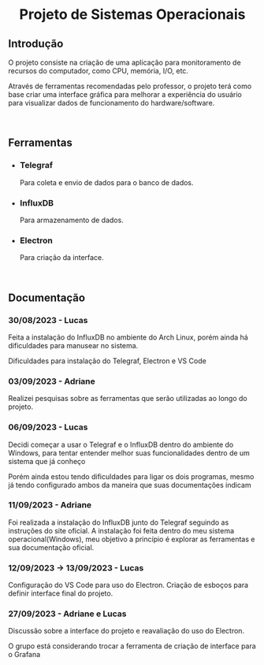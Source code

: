 <!--Titulo-->
<div>
<h1 align = "center">Projeto de Sistemas Operacionais</h1>
</div>

<!--Introdução-->
<div>
<h2>Introdução</h2>
<p>O projeto consiste na criação de uma aplicação para monitoramento de recursos do computador, como CPU, memória, I/O, etc.</p>
<p>Através de ferramentas recomendadas pelo professor, o projeto terá como base criar uma interface gráfica para melhorar a experiência do usuário para visualizar dados de funcionamento do hardware/software.</p>
</div>

<br>

<!--Ferramentas Utilizadas e informações-->
<div>
<h2>Ferramentas</h2>
<ul>
  <li>
    <h3>Telegraf</h3>
    <p>Para coleta e envio de dados para o banco de dados.</p>
  </li>
  <li>
    <h3>InfluxDB</h3>
    <p>Para armazenamento de dados.</p>
  </li>
  <li>
    <h3>Electron</h3>
    <p>Para criação da interface.</p>
  </li>
</ul>
</div>

<br>

<!--Documentação Geral-->
<h2>Documentação</h2>
<h3>30/08/2023 - Lucas</h3>
<p>Feita a instalação do InfluxDB no ambiente do Arch Linux, porém ainda há dificuldades para manusear no sistema.<p>
<p>Dificuldades para instalação do Telegraf, Electron e VS Code</p>
<h3>03/09/2023 - Adriane</h3>
<p>Realizei pesquisas sobre as ferramentas que serão utilizadas ao longo do projeto.</p>
<h3>06/09/2023 - Lucas</h3>
<p>Decidi começar a usar o Telegraf e o InfluxDB dentro do ambiente do Windows, para tentar entender melhor suas funcionalidades dentro de um sistema que já conheço</p>
<p>Porém ainda estou tendo dificuldades para ligar os dois programas, mesmo já tendo configurado ambos da maneira que suas documentações indicam</p>
<h3>11/09/2023 - Adriane</h3>
<p>Foi realizada a instalação do InfluxDB junto do Telegraf seguindo as instruções do site oficial. A instalação foi feita dentro do meu sistema operacional(Windows),
  meu objetivo a princípio é explorar as ferramentas e sua documentação oficial.</p>
<h3>12/09/2023 -> 13/09/2023 - Lucas</h3>
<p>Configuração do VS Code para uso do Electron. Criação de esboços para definir interface final do projeto.</p>
<h3>27/09/2023 - Adriane e Lucas</h3>
<p>Discussão sobre a interface do projeto e reavaliação do uso do Electron.</p>
<p>O grupo está considerando trocar a ferramenta de criação de interface para o Grafana</p>
